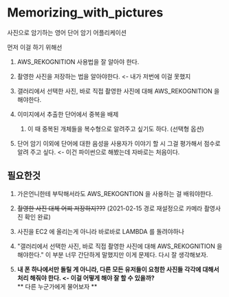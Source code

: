 # Memorizing_with_pictures
사진으로 암기하는 영어 단어 암기 어플리케이션

먼저 이걸 하기 위해선

1. AWS_REKOGNITION 사용법을 잘 알아야 한다.

2. 촬영한 사진을 저장하는 법을 알아야한다. <- 내가 저번에 이걸 못했지

3. 갤러리에서 선택한 사진, 바로 직접 촬영한 사진에 대해 AWS_REKOGNITION 을 해야한다.

4. 이미지에서 추출한 단어에서 중복을 배제
   1. 이 때 중복된 개체들을 복수형으로 알려주고 싶기도 하다. (선택형 옵션)
   
5. 단어 암기 이외에 단어에 대한 음성을 사용자가 이야기 할 시 그걸 평가해서 점수로 알려 주고 싶다. <- 이건 파이썬으로 해봤는데 자바로는 처음이다.

## 필요한것

1. 가은언니한테 부탁해서라도 AWS_REKOGNTION 을 사용하는 걸 배워야한다.

2. ~~촬영한 사진 대체 어찌 저장하지???~~ (2021-02-15 경로 재설정으로 카메라 촬영사진 확인 완료)

3. 사진을 EC2 에 올리는게 아니라 바로바로 LAMBDA 를 돌려야하나

4. "갤러리에서 선택한 사진, 바로 직접 촬영한 사진에 대해 AWS_REKOGNITION 을 해야한다." 이 부분 너무 간단하게 말했지만 이게 문제다. 다시 잘 생각해보자.

5. **내 폰 하나에서만 돌릴 게 아니라, 다른 모든 유저들이 요청한 사진들 각각에 대해서 처리 해줘야 한다. <- 이걸 어떻게 해야 잘 할 수 있을까?** <br> 
** 다른 누군가에게 물어보자 ** 
